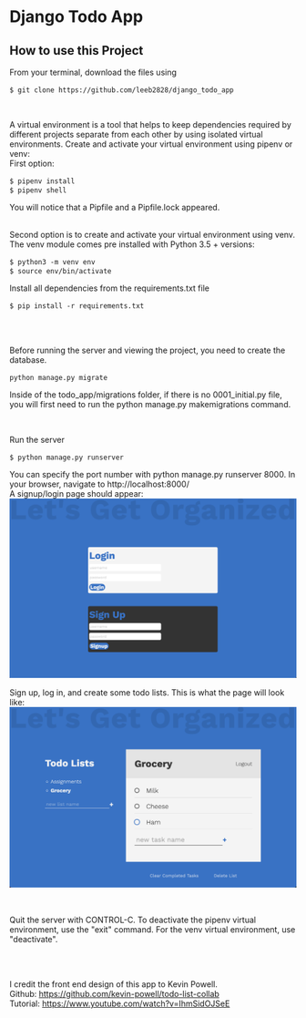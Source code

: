# Django Todo App
## How to use this Project

From your terminal, download the files using
```
$ git clone https://github.com/leeb2828/django_todo_app
```
<br />

A virtual environment is a tool that helps to keep dependencies required by
different projects separate from each other by using isolated virtual environments.
Create and activate your virtual environment using pipenv or venv:
<br />
First option:
```
$ pipenv install
$ pipenv shell
```
You will notice that a Pipfile and a Pipfile.lock appeared.

<br />
Second option is to create and activate your virtual environment using venv. The venv module comes 
pre installed with Python 3.5 + versions:

```
$ python3 -m venv env
$ source env/bin/activate
```

Install all dependencies from the requirements.txt file
```
$ pip install -r requirements.txt
```

<br />
<br />

Before running the server and viewing the project, you need to create the database.
```
python manage.py migrate
```
Inside of the todo_app/migrations folder, if there is no 0001_initial.py file, you will first 
need to run the python manage.py makemigrations command.

<br />

Run the server
```
$ python manage.py runserver
```
You can specify the port number with python manage.py runserver 8000.
In your browser, navigate to http://localhost:8000/ 
<br />
A signup/login page should appear:
![Project Image](project_images/login_page.png)

Sign up, log in, and create some todo lists. This is what the page will look like:
![Project Image](project_images/todo_lists.png)

<br />

Quit the server with CONTROL-C.
To deactivate the pipenv virtual environment, use the "exit" command.
For the venv virtual environment, use "deactivate".

<br />
<br />

I credit the front end design of this app to Kevin Powell.
<br />
Github: https://github.com/kevin-powell/todo-list-collab 
<br />
Tutorial: https://www.youtube.com/watch?v=IhmSidOJSeE
